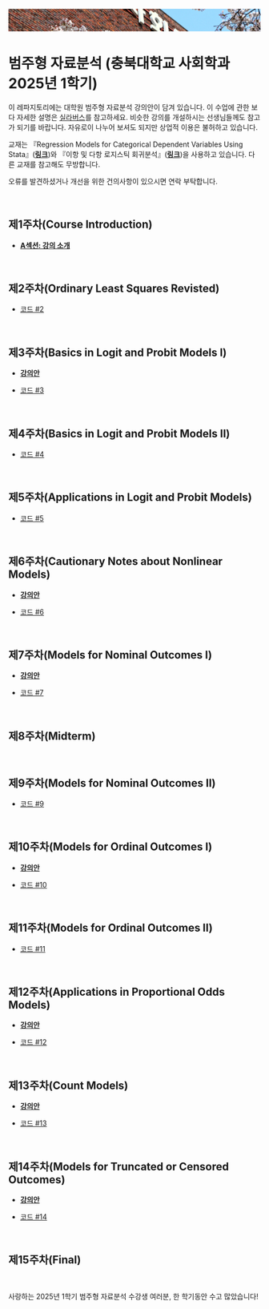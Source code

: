 <p align="center">
  <img src="https://github.com/hxk271/Syllabi/blob/main/sb1.jpg">
</p>

# 범주형 자료분석 (충북대학교 사회학과 2025년 1학기)


이 레파지토리에는 대학원 범주형 자료분석 강의안이 담겨 있습니다. 이 수업에 관한 보다 자세한 설명은 [실라버스](https://github.com/hxk271/Syllabi/blob/main/8969087(2025-1).pdf)를 참고하세요. 비슷한 강의를 개설하시는 선생님들께도 참고가 되기를 바랍니다. 자유로이 나누어 보셔도 되지만 상업적 이용은 불허하고 있습니다.

교재는 『Regression Models for Categorical Dependent Variables Using Stata』([**링크**](https://www.stata.com/bookstore/regression-models-categorical-dependent-variables/))와 『이항 및 다항 로지스틱 회귀분석』([**링크**](https://product.kyobobook.co.kr/detail/S000001281540))을 사용하고 있습니다. 다른 교재를 참고해도 무방합니다.

오류를 발견하셨거나 개선을 위한 건의사항이 있으시면 연락 부탁합니다.

<br/>

## 제1주차(Course Introduction)

-  [**A섹션: 강의 소개**](https://github.com/hxk271/CatData/blob/main/Beamer_범주형자료분석_W01.pdf)


<br/>

## 제2주차(Ordinary Least Squares Revisted)
 
-  [코드 #2](https://github.com/hxk271/CatData/blob/main/W02.do)


<br/>

## 제3주차(Basics in Logit and Probit Models I)
 
-  [**강의안**](https://github.com/hxk271/CatData/blob/main/Beamer_범주형자료분석_W03.pdf)

-  [코드 #3](https://github.com/hxk271/CatData/blob/main/W03.do)


<br/>

## 제4주차(Basics in Logit and Probit Models II)
 
-  [코드 #4](https://github.com/hxk271/CatData/blob/main/W04.do)


<br/>

## 제5주차(Applications in Logit and Probit Models)
 
-  [코드 #5](https://github.com/hxk271/CatData/blob/main/W05.do)


<br/>

## 제6주차(Cautionary Notes about Nonlinear Models)
 
-  [**강의안**](https://github.com/hxk271/CatData/blob/main/Beamer_범주형자료분석_W06.pdf)

-  [코드 #6](https://github.com/hxk271/CatData/blob/main/W06.do)


<br/>

## 제7주차(Models for Nominal Outcomes I)
 
-  [**강의안**](https://github.com/hxk271/CatData/blob/main/Beamer_범주형자료분석_W07.pdf)

-  [코드 #7](https://github.com/hxk271/CatData/blob/main/W07.do)


<br/>

## 제8주차(Midterm)


<br/>

## 제9주차(Models for Nominal Outcomes II)
 
-  [코드 #9](https://github.com/hxk271/CatData/blob/main/W09.do)


<br/>

## 제10주차(Models for Ordinal Outcomes I)
 
-  [**강의안**](https://github.com/hxk271/CatData/blob/main/Beamer_범주형자료분석_W10.pdf)

-  [코드 #10](https://github.com/hxk271/CatData/blob/main/W10.do)


<br/>

## 제11주차(Models for Ordinal Outcomes II)
 
-  [코드 #11](https://github.com/hxk271/CatData/blob/main/W11.do)


<br/>

## 제12주차(Applications in Proportional Odds Models)
 
-  [**강의안**](https://github.com/hxk271/CatData/blob/main/Beamer_범주형자료분석_W12.pdf)

-  [코드 #12](https://github.com/hxk271/CatData/blob/main/W12.do)


<br/>

## 제13주차(Count Models)
 
-  [**강의안**](https://github.com/hxk271/CatData/blob/main/Beamer_범주형자료분석_W13.pdf)
 
-  [코드 #13](https://github.com/hxk271/CatData/blob/main/W13.do)
  

<br/>

## 제14주차(Models for Truncated or Censored Outcomes)
 
-  [**강의안**](https://github.com/hxk271/CatData/blob/main/Beamer_범주형자료분석_W14.pdf)
 
-  [코드 #14](https://github.com/hxk271/CatData/blob/main/W14.do)


<br/>

## 제15주차(Final)


<br/>

사랑하는 2025년 1학기 범주형 자료분석 수강생 여러분, 한 학기동안 수고 많았습니다!
